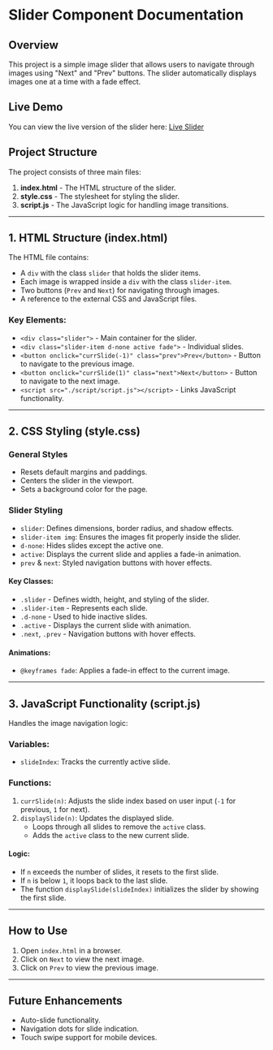 # Slider Component Documentation

## Overview
This project is a simple image slider that allows users to navigate through images using "Next" and "Prev" buttons. The slider automatically displays images one at a time with a fade effect.

## Live Demo
You can view the live version of the slider here: [Live Slider](https://shiny-rabanadas-d122d5.netlify.app/)

## Project Structure
The project consists of three main files:
1. **index.html** - The HTML structure of the slider.
2. **style.css** - The stylesheet for styling the slider.
3. **script.js** - The JavaScript logic for handling image transitions.

---

## 1. HTML Structure (index.html)
The HTML file contains:
- A `div` with the class `slider` that holds the slider items.
- Each image is wrapped inside a `div` with the class `slider-item`.
- Two buttons (`Prev` and `Next`) for navigating through images.
- A reference to the external CSS and JavaScript files.

### Key Elements:
- `<div class="slider">` - Main container for the slider.
- `<div class="slider-item d-none active fade">` - Individual slides.
- `<button onclick="currSlide(-1)" class="prev">Prev</button>` - Button to navigate to the previous image.
- `<button onclick="currSlide(1)" class="next">Next</button>` - Button to navigate to the next image.
- `<script src="./script/script.js"></script>` - Links JavaScript functionality.

---

## 2. CSS Styling (style.css)
### General Styles
- Resets default margins and paddings.
- Centers the slider in the viewport.
- Sets a background color for the page.

### Slider Styling
- `slider`: Defines dimensions, border radius, and shadow effects.
- `slider-item img`: Ensures the images fit properly inside the slider.
- `d-none`: Hides slides except the active one.
- `active`: Displays the current slide and applies a fade-in animation.
- `prev` & `next`: Styled navigation buttons with hover effects.

#### Key Classes:
- `.slider` - Defines width, height, and styling of the slider.
- `.slider-item` - Represents each slide.
- `.d-none` - Used to hide inactive slides.
- `.active` - Displays the current slide with animation.
- `.next`, `.prev` - Navigation buttons with hover effects.

#### Animations:
- `@keyframes fade`: Applies a fade-in effect to the current image.

---

## 3. JavaScript Functionality (script.js)
Handles the image navigation logic:

### Variables:
- `slideIndex`: Tracks the currently active slide.

### Functions:
1. `currSlide(n)`: Adjusts the slide index based on user input (`-1` for previous, `1` for next).
2. `displaySlide(n)`: Updates the displayed slide.
   - Loops through all slides to remove the `active` class.
   - Adds the `active` class to the new current slide.

#### Logic:
- If `n` exceeds the number of slides, it resets to the first slide.
- If `n` is below `1`, it loops back to the last slide.
- The function `displaySlide(slideIndex)` initializes the slider by showing the first slide.

---

## How to Use
1. Open `index.html` in a browser.
2. Click on `Next` to view the next image.
3. Click on `Prev` to view the previous image.

---

## Future Enhancements
- Auto-slide functionality.
- Navigation dots for slide indication.
- Touch swipe support for mobile devices.



